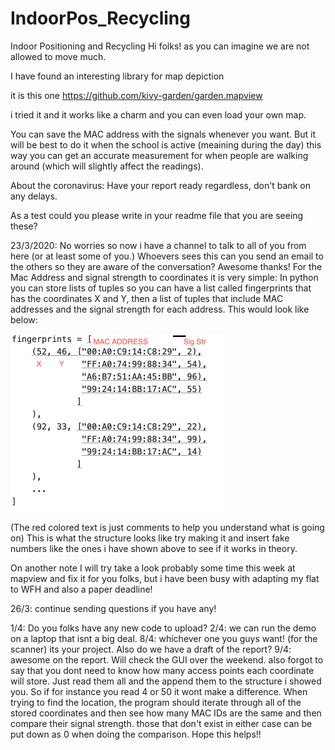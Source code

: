 # IndoorPos_Recycling
Indoor Positioning and Recycling
Hi folks! as you can imagine we are not allowed to move much.

I have found an interesting library for map depiction

it is this one https://github.com/kivy-garden/garden.mapview

i tried it and it works like a charm and you can even load your own map.


You can save the MAC address with the signals whenever you want. But it will be best to do it when the school is active (meaining during the day) this way you can get an accurate measurement for when people are walking around (which will slightly affect the readings).

About the coronavirus: Have your report ready regardless, don't bank on any delays.

As a test could you please write in your readme file that you are seeing these?

23/3/2020: No worries so now i have a channel to talk to all of you from here (or at least some of you.) Whoevers sees this can you send an email to the others so they are aware of the conversation? Awesome thanks!
  For the Mac Address and signal strength to coordinates it is very simple: In python you can store lists of tuples so you can have a list called fingerprints that has the coordinates X and Y, then a list of tuples that include MAC addresses and the signal strength for each address. This would look like below:
 
 <img src="fingerprint.png" width="340" height="284" />
 
(The red colored text is just comments to help you understand what is going on)
This is what the structure looks like try making it and insert fake numbers like the ones i have shown above to see if it works in theory.

  On another note I will try take a look probably some time this week at mapview and fix it for you folks, but i have been busy with adapting my flat to WFH and also a paper deadline!

26/3: continue sending questions if you have any!

1/4: Do you folks have any new code to upload?
2/4: we can run the demo on a laptop that isnt a big deal.
8/4: whichever one you guys want! (for the scanner) its your project. Also do we have a draft of the report?
9/4: awesome on the report. Will check the GUI over the weekend. also forgot to say that you dont need to know how many access points each coordinate will store. Just read them all and the append them to the structure i showed you. So if for instance you read 4 or 50 it wont make a difference. When trying to find the location, the program should iterate through all of the stored coordinates and then see how many MAC IDs are the same and then compare their signal strength. those that don't exist in either case can be put down as 0 when doing the comparison. Hope this helps!!
